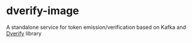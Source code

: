 # dverify-image
A standalone service for token emission/verification based on Kafka and [Dverify](https://github.com/cyfko/dverify) library
